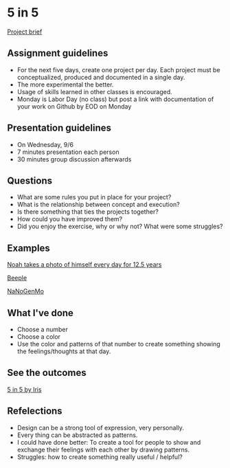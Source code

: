 # 5 in 5
[Project brief](https://docs.google.com/a/newschool.edu/document/d/1LOWQXv9i27Uj8eECxLeZi66yjTRcqk260O4kw_98eOc/edit?usp=sharing)

## Assignment guidelines
* For the next five days, create one project per day. Each project must be conceptualized, produced and documented in a single day. 
* The more experimental the better.
* Usage of skills learned in other classes is encouraged.
* Monday is Labor Day (no class) but post a link with documentation of your work on Github by EOD on Monday

## Presentation guidelines
* On Wednesday, 9/6
* 7 minutes presentation each person
* 30 minutes group discussion afterwards

## Questions
* What are some rules you put in place for your project?
* What is the relationship between concept and execution?
* Is there something that ties the projects together?
* How could you have improved them?
* Did you enjoy the exercise, why or why not? What were some struggles?

## Examples
[Noah takes a photo of himself every day for 12.5 years](https://www.youtube.com/watch?v=iPPzXlMdi7o)

[Beeple](http://www.beeple-crap.com/everydays_one.php)

[NaNoGenMo](https://nanogenmo.github.io/)


## What I've done
* Choose a number
* Choose a color
* Use the color and patterns of that number to create something showing the feelings/thoughts at that day.

## See the outcomes
[5 in 5 by Iris](https://github.com/iristy318/mfadt-majorstudio-1/blob/master/Assignments/5%20in%205%20by%20Iris.pdf)

## Refelections
* Design can be a strong tool of expression, very personally.
* Every thing can be abstracted as patterns.
* I could have done better: To create a tool for people to show and exchange their feelings with each other by drawing patterns.
* Struggles: how to create something really useful / helpful?
